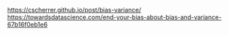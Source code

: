 https://cscherrer.github.io/post/bias-variance/  
https://towardsdatascience.com/end-your-bias-about-bias-and-variance-67b16f0eb1e6  
